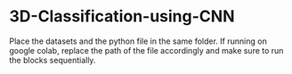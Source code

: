 # 3D-Classification-using-CNN
Place the datasets and the python file in the same folder. If running on google colab, replace the path of the file accordingly and make sure to run the blocks sequentially.
